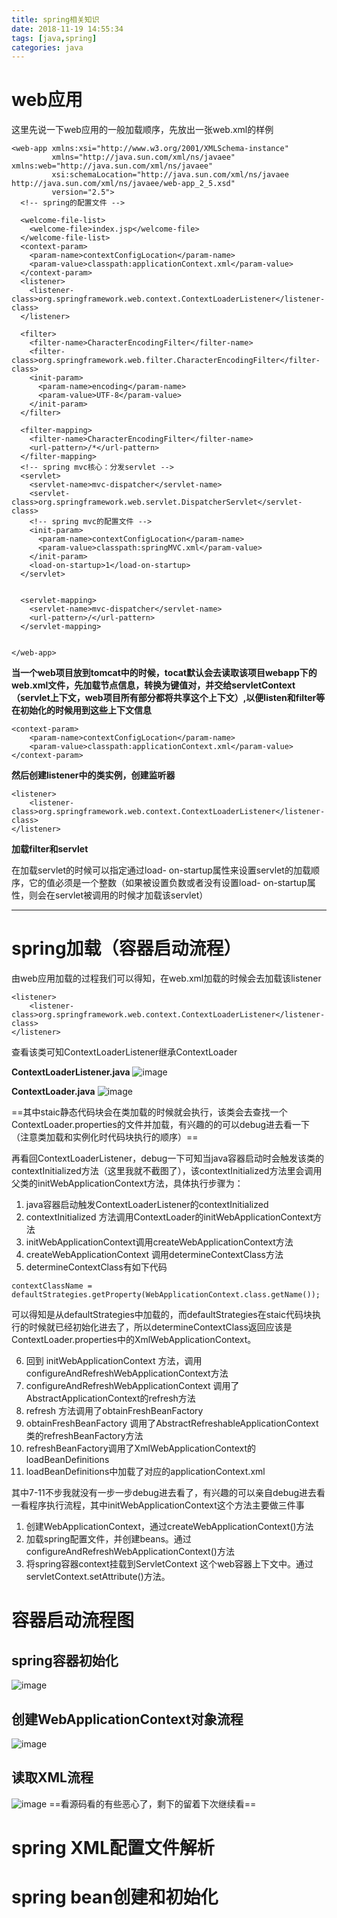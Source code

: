 ```yaml
---
title: spring相关知识
date: 2018-11-19 14:55:34
tags: [java,spring]
categories: java
---
```


# web应用

这里先说一下web应用的一般加载顺序，先放出一张web.xml的样例



```
<web-app xmlns:xsi="http://www.w3.org/2001/XMLSchema-instance"
         xmlns="http://java.sun.com/xml/ns/javaee" xmlns:web="http://java.sun.com/xml/ns/javaee"
         xsi:schemaLocation="http://java.sun.com/xml/ns/javaee http://java.sun.com/xml/ns/javaee/web-app_2_5.xsd"
         version="2.5">
  <!-- spring的配置文件 -->

  <welcome-file-list>
    <welcome-file>index.jsp</welcome-file>
  </welcome-file-list>
  <context-param>
    <param-name>contextConfigLocation</param-name>
    <param-value>classpath:applicationContext.xml</param-value>
  </context-param>
  <listener>
    <listener-class>org.springframework.web.context.ContextLoaderListener</listener-class>
  </listener>

  <filter>
    <filter-name>CharacterEncodingFilter</filter-name>
    <filter-class>org.springframework.web.filter.CharacterEncodingFilter</filter-class>
    <init-param>
      <param-name>encoding</param-name>
      <param-value>UTF-8</param-value>
    </init-param>
  </filter>
  
  <filter-mapping>
    <filter-name>CharacterEncodingFilter</filter-name>
    <url-pattern>/*</url-pattern>
  </filter-mapping>
  <!-- spring mvc核心：分发servlet -->
  <servlet>
    <servlet-name>mvc-dispatcher</servlet-name>
    <servlet-class>org.springframework.web.servlet.DispatcherServlet</servlet-class>
    <!-- spring mvc的配置文件 -->
    <init-param>
      <param-name>contextConfigLocation</param-name>
      <param-value>classpath:springMVC.xml</param-value>
    </init-param>
    <load-on-startup>1</load-on-startup>
  </servlet>


  <servlet-mapping>
    <servlet-name>mvc-dispatcher</servlet-name>
    <url-pattern>/</url-pattern>
  </servlet-mapping>


</web-app>

```


**当一个web项目放到tomcat中的时候，tocat默认会去读取该项目webapp下的web.xml文件，先加载<context-param>节点信息，转换为键值对，并交给servletContext（servlet上下文，web项目所有部分都将共享这个上下文）,以便listen和filter等在初始化的时候用到这些上下文信息**


```
<context-param>
    <param-name>contextConfigLocation</param-name>
    <param-value>classpath:applicationContext.xml</param-value>
</context-param>
```

**然后创建listener中的类实例，创建监听器**

```
<listener>
    <listener-class>org.springframework.web.context.ContextLoaderListener</listener-class>
</listener>
```
**加载filter和servlet**

在加载servlet的时候可以指定通过load- on-startup属性来设置servlet的加载顺序，它的值必须是一个整数（如果被设置负数或者没有设置load- on-startup属性，则会在servlet被调用的时候才加载该servlet）

---

# spring加载（容器启动流程）

由web应用加载的过程我们可以得知，在web.xml加载的时候会去加载该listener

```
<listener>
    <listener-class>org.springframework.web.context.ContextLoaderListener</listener-class>
</listener>
```
查看该类可知ContextLoaderListener继承ContextLoader

**ContextLoaderListener.java**
![image](http://photo.xiaoyuwlr.com/images/ContextLoaderListener.jpg)

**ContextLoader.java**
![image](http://photo.xiaoyuwlr.com/images/ContextLoader.jpg)

==其中staic静态代码块会在类加载的时候就会执行，该类会去查找一个ContextLoader.properties的文件并加载，有兴趣的的可以debug进去看一下（注意类加载和实例化时代码块执行的顺序）==

再看回ContextLoaderListener，debug一下可知当java容器启动时会触发该类的contextInitialized方法（这里我就不截图了），该contextInitialized方法里会调用父类的initWebApplicationContext方法，具体执行步骤为：

1. java容器启动触发ContextLoaderListener的contextInitialized
2. contextInitialized 方法调用ContextLoader的initWebApplicationContext方法
3. initWebApplicationContext调用createWebApplicationContext方法
4. createWebApplicationContext 调用determineContextClass方法
5. determineContextClass有如下代码
```
contextClassName = defaultStrategies.getProperty(WebApplicationContext.class.getName());
```
可以得知是从defaultStrategies中加载的，而defaultStrategies在staic代码块执行的时候就已经初始化进去了，所以determineContextClass返回应该是ContextLoader.properties中的XmlWebApplicationContext。

6. 回到 initWebApplicationContext 方法，调用configureAndRefreshWebApplicationContext方法
7. configureAndRefreshWebApplicationContext 调用了AbstractApplicationContext的refresh方法
8. refresh 方法调用了obtainFreshBeanFactory
9. obtainFreshBeanFactory 调用了AbstractRefreshableApplicationContext类的refreshBeanFactory方法
10. refreshBeanFactory调用了XmlWebApplicationContext的loadBeanDefinitions
11. loadBeanDefinitions中加载了对应的applicationContext.xml

其中7-11不步我就没有一步一步debug进去看了，有兴趣的可以亲自debug进去看一看程序执行流程，其中initWebApplicationContext这个方法主要做三件事
1. 创建WebApplicationContext，通过createWebApplicationContext()方法
2. 加载spring配置文件，并创建beans。通过configureAndRefreshWebApplicationContext()方法
3. 将spring容器context挂载到ServletContext 这个web容器上下文中。通过servletContext.setAttribute()方法。

# 容器启动流程图
## spring容器初始化

![image](http://photo.xiaoyuwlr.com/images/spring.png)
## 创建WebApplicationContext对象流程
![image](http://photo.xiaoyuwlr.com/images/WebApplicationContext.png)
## 读取XML流程
![image](http://photo.xiaoyuwlr.com/images/readXml.png)
==看源码看的有些恶心了，剩下的留着下次继续看==
# spring XML配置文件解析
# spring bean创建和初始化

